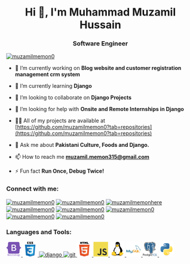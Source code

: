 <h1 align="center">Hi 👋, I'm Muhammad Muzamil Hussain</h1>
<h3 align="center">Software Engineer</h3>

<p align="left"> <a href="https://twitter.com/muzamilmemon0" target="blank"><img src="https://img.shields.io/twitter/follow/muzamilmemon0?logo=twitter&style=for-the-badge" alt="muzamilmemon0" /></a> </p>

- 🔭 I’m currently working on **Blog website and customer registration management crm system**

- 🌱 I’m currently learning **Django**

- 👯 I’m looking to collaborate on **Django Projects**

- 🤝 I’m looking for help with **Onsite and Remote Internships in Django**

- 👨‍💻 All of my projects are available at [https://github.com/muzamilmemon0?tab=repositories](https://github.com/muzamilmemon0?tab=repositories)

- 💬 Ask me about **Pakistani Culture, Foods and Django.**

- 📫 How to reach me **muzamil.memon315@gmail.com**

- ⚡ Fun fact **Run Once, Debug Twice!**

<h3 align="left">Connect with me:</h3>
<p align="left">
<a href="https://twitter.com/muzamilmemon0" target="blank"><img align="center" src="https://raw.githubusercontent.com/rahuldkjain/github-profile-readme-generator/master/src/images/icons/Social/twitter.svg" alt="muzamilmemon0" height="30" width="40" /></a>
<a href="https://linkedin.com/in/muzamilmemon0" target="blank"><img align="center" src="https://raw.githubusercontent.com/rahuldkjain/github-profile-readme-generator/master/src/images/icons/Social/linked-in-alt.svg" alt="muzamilmemon0" height="30" width="40" /></a>
<a href="https://fb.com/muzamilmemonhere" target="blank"><img align="center" src="https://raw.githubusercontent.com/rahuldkjain/github-profile-readme-generator/master/src/images/icons/Social/facebook.svg" alt="muzamilmemonhere" height="30" width="40" /></a>
<a href="https://instagram.com/muzamilmemon0" target="blank"><img align="center" src="https://raw.githubusercontent.com/rahuldkjain/github-profile-readme-generator/master/src/images/icons/Social/instagram.svg" alt="muzamilmemon0" height="30" width="40" /></a>
<a href="https://www.hackerrank.com/muzamilmemon0" target="blank"><img align="center" src="https://raw.githubusercontent.com/rahuldkjain/github-profile-readme-generator/master/src/images/icons/Social/hackerrank.svg" alt="muzamilmemon0" height="30" width="40" /></a>
<a href="https://www.leetcode.com/muzamilmemon0" target="blank"><img align="center" src="https://raw.githubusercontent.com/rahuldkjain/github-profile-readme-generator/master/src/images/icons/Social/leet-code.svg" alt="muzamilmemon0" height="30" width="40" /></a>
<a href="https://codepen.io/muzamilmemon0" target="blank"><img align="center" src="https://raw.githubusercontent.com/rahuldkjain/github-profile-readme-generator/master/src/images/icons/Social/codepen.svg" alt="muzamilmemon0" height="30" width="40" /></a>
<a href="https://dev.to/muzamilmemon0" target="blank"><img align="center" src="https://raw.githubusercontent.com/rahuldkjain/github-profile-readme-generator/master/src/images/icons/Social/devto.svg" alt="muzamilmemon0" height="30" width="40" /></a>
</p>

<h3 align="left">Languages and Tools:</h3>
<p align="left"> <a href="https://getbootstrap.com" target="_blank" rel="noreferrer"> <img src="https://raw.githubusercontent.com/devicons/devicon/master/icons/bootstrap/bootstrap-plain-wordmark.svg" alt="bootstrap" width="40" height="40"/> </a> <a href="https://www.w3schools.com/css/" target="_blank" rel="noreferrer"> <img src="https://raw.githubusercontent.com/devicons/devicon/master/icons/css3/css3-original-wordmark.svg" alt="css3" width="40" height="40"/> </a> <a href="https://www.djangoproject.com/" target="_blank" rel="noreferrer"> <img src="https://cdn.worldvectorlogo.com/logos/django.svg" alt="django" width="40" height="40"/> </a> <a href="https://git-scm.com/" target="_blank" rel="noreferrer"> <img src="https://www.vectorlogo.zone/logos/git-scm/git-scm-icon.svg" alt="git" width="40" height="40"/> </a> <a href="https://www.w3.org/html/" target="_blank" rel="noreferrer"> <img src="https://raw.githubusercontent.com/devicons/devicon/master/icons/html5/html5-original-wordmark.svg" alt="html5" width="40" height="40"/> </a> <a href="https://developer.mozilla.org/en-US/docs/Web/JavaScript" target="_blank" rel="noreferrer"> <img src="https://raw.githubusercontent.com/devicons/devicon/master/icons/javascript/javascript-original.svg" alt="javascript" width="40" height="40"/> </a> <a href="https://www.linux.org/" target="_blank" rel="noreferrer"> <img src="https://raw.githubusercontent.com/devicons/devicon/master/icons/linux/linux-original.svg" alt="linux" width="40" height="40"/> </a> <a href="https://www.mysql.com/" target="_blank" rel="noreferrer"> <img src="https://raw.githubusercontent.com/devicons/devicon/master/icons/mysql/mysql-original-wordmark.svg" alt="mysql" width="40" height="40"/> </a> <a href="https://www.postgresql.org" target="_blank" rel="noreferrer"> <img src="https://raw.githubusercontent.com/devicons/devicon/master/icons/postgresql/postgresql-original-wordmark.svg" alt="postgresql" width="40" height="40"/> </a> <a href="https://www.python.org" target="_blank" rel="noreferrer"> <img src="https://raw.githubusercontent.com/devicons/devicon/master/icons/python/python-original.svg" alt="python" width="40" height="40"/> </a> </p>


